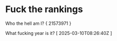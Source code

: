 # Fuck the rankings

Who the hell am I?
{ 21573971 }

What fucking year is it?
[ 2025-03-10T08:26:40Z ]
